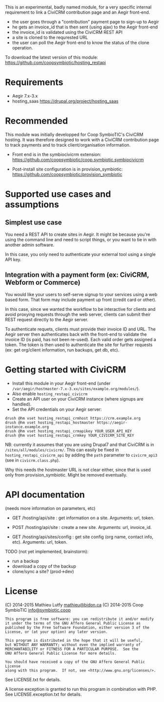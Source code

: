 This is an experimental, badly named module, for a very specific internal
requirement to link a CiviCRM contribution page and an Aegir front-end.

* the user goes through a "contribution" payment page to sign-up to Aegir
* he gets an invoice_id that is then sent (using ajax) to the Aegir front-end
* the invoice_id is validated using the CiviCRM REST API
* a site is cloned to the requrested URL
* the user can poll the Aegir front-end to know the status of the clone operation.

To download the latest version of this module:
https://github.com/coopsymbiotic/hosting_restapi

Requirements
============

* Aegir 7.x-3.x
* hosting_saas https://drupal.org/project/hosting_saas

Recommended
===========

This module was initially developped for Coop SymbioTIC's CiviCRM hosting.
It was therefore designed to work with a CiviCRM contribution page to track
payments and to track client/organisation information.

* Front end is in the symbiocivicrm extension:
  https://github.com/coopsymbiotic/coop.symbiotic.symbiocivicrm

* Post-install site configuration is in provision_symbiotic:
  https://github.com/coopsymbiotic/provision_symbiotic 

Supported use cases and assumptions
===================================

Simplest use case
-----------------

You need a REST API to create sites in Aegir. It might be because you're using
the command line and need to script things, or you want to tie in with another
admin software.

In this case, you only need to authenticate your external tool using a single
API key.

Integration with a payment form (ex: CiviCRM, Webform or Commerce)
------------------------------------------------------------------

You would like your users to self-serve signup to your services using a web
based form. That form may include payment up front (credit card or other).

In this case, since we wanted the workflow to be interactive for clients
and avoid proxying requests through the web server, clients can submit their
REST request directly to the Aegir server.

To authenticate requets, clients must provide their invoice ID and URL.
The Aegir server then authenticates back with the front-end to validate
the invoice ID (is paid, has not been re-used). Each valid order gets
assigned a token. The token is then used to authenticate the site for
further requests (ex: get org/client information, run backups, get db, etc).

Getting started with CiviCRM
============================

* Install this module in your Aegir front-end (under `/var/aegir/hostmaster-7.x-3.xx/sites/example.org/modules/`).
* Also enable `hosting_restapi_civicrm`
* Create an API user on your CiviCRM instance (where signups are handled).
* Set the API credentials on your Aegir server:

```
drush @hm vset hosting_restapi_crmhost https://crm.example.org
drush @hm vset hosting_restapi_hostmaster https://aegir-instance.example.org
drush @hm vset hosting_restapi_crmapikey YOUR_USER_API_KEY
drush @hm vset hosting_restapi_crmkey YOUR_CIVICRM_SITE_KEY
```

NB: currently it assumes that you are using Drupal7 and that CiviCRM is in `/sites/all/modules/civicrm/`. This can easily be fixed in `hosting_restapi_civicrm_api` by adding the `path` parameter to `civicrm_api3` (see in `civicrm.class.php`).

Why this needs the hostmaster URL is not clear either, since that is used only from provision_symbiotic. Might be removed eventually.

API documentation
=================

(needs more information on parameters, etc)

* GET /hosting/api/site : get information on a site. Arguments: url, token.

* POST /hosting/api/site : create a new site. Arguments: url, invoice_id.

* GET /hosting/api/sites/config : get site config (org name, contact info, etc). Arguments: url, token.

TODO (not yet implemented, brainstorm):

* run a backup
* download a copy of the backup
* clone/sync a site? (prod->dev)

License
=======

(C) 2014-2015 Mathieu Lutfy <mathieu@bidon.ca>
(C) 2014-2015 Coop SymbioTIC <info@symbiotic.coop>

    This program is free software: you can redistribute it and/or modify
    it under the terms of the GNU Affero General Public License as
    published by the Free Software Foundation, either version 3 of the
    License, or (at your option) any later version.

    This program is distributed in the hope that it will be useful,
    but WITHOUT ANY WARRANTY; without even the implied warranty of
    MERCHANTABILITY or FITNESS FOR A PARTICULAR PURPOSE.  See the
    GNU Affero General Public License for more details.

    You should have received a copy of the GNU Affero General Public License
    along with this program.  If not, see <http://www.gnu.org/licenses/>.

See LICENSE.txt for details.

A license exception is granted to run this program in combination with
PHP. See LICENSE.exception.txt for details.

